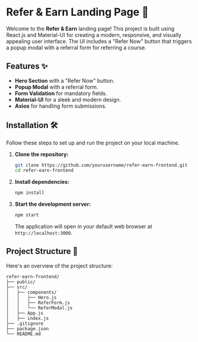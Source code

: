 # Refer & Earn Landing Page 🎉

Welcome to the **Refer & Earn** landing page! This project is built using React.js and Material-UI for creating a modern, responsive, and visually appealing user interface. The UI includes a "Refer Now" button that triggers a popup modal with a referral form for referring a course.

## Features ✨

- **Hero Section** with a "Refer Now" button.
- **Popup Modal** with a referral form.
- **Form Validation** for mandatory fields.
- **Material-UI** for a sleek and modern design.
- **Axios** for handling form submissions.

## Installation 🛠️

Follow these steps to set up and run the project on your local machine.

1. **Clone the repository:**

   ```bash
   git clone https://github.com/yourusername/refer-earn-frontend.git
   cd refer-earn-frontend
   ```

2. **Install dependencies:**

   ```bash
   npm install
   ```

3. **Start the development server:**

   ```bash
   npm start
   ```

   The application will open in your default web browser at `http://localhost:3000`.

## Project Structure 📂

Here's an overview of the project structure:

```plaintext
refer-earn-frontend/
├── public/
├── src/
│   ├── components/
│   │   ├── Hero.js
│   │   ├── ReferForm.js
│   │   └── ReferModal.js
│   ├── App.js
│   ├── index.js
├── .gitignore
├── package.json
└── README.md
```
